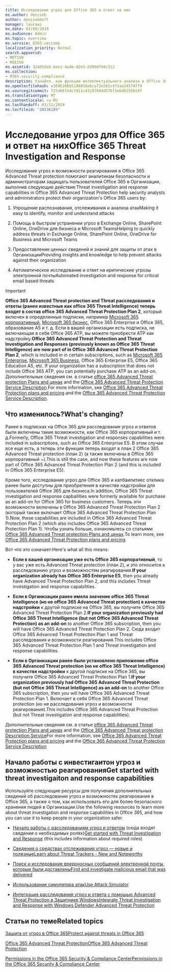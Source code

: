 ```yaml
---
title: Исследование угроз для Office 365 и ответ на них
ms.author: deniseb
author: denisebmsft
manager: laurawi
ms.date: 03/09/2019
ms.audience: Admin
ms.topic: overview
ms.service: O365-seccomp
localization_priority: Normal
search.appverid:
- MET150
- MOE150
ms.assetid: 32405da5-bee1-4a4b-82e5-8399df94c512
ms.collection:
- M365-security-compliance
description: Узнайте, как функции интеллектуального анализа в Office 365 Advanced Threat protection помогают находить угрозы в Организации, отвечать на вредоносные программы, фишингы и другие атаки, обнаруженные в Office 365 от вашего имени, и искать угрозу показател.
ms.openlocfilehash: e3696306b5188858e6ca72e265c4f1aa24574f79
ms.sourcegitcommit: f25a667e4c7d11c43c87604d576f1e6d6155b14f
ms.translationtype: MT
ms.contentlocale: ru-RU
ms.lasthandoff: 03/11/2019
ms.locfileid: "30536189"
---
```

# <a name="office-365-threat-investigation-and-response"></a><span data-ttu-id="fd941-103">Исследование угроз для Office 365 и ответ на них</span><span class="sxs-lookup"><span data-stu-id="fd941-103">Office 365 Threat Investigation and Response</span></span>

<span data-ttu-id="fd941-104">Исследование угроз и возможности реагирования в Office 365 Advanced Threat protection помогают аналитикам безопасности и администраторам защищать пользователей Office 365 в Организации, выполнив следующие действия:</span><span class="sxs-lookup"><span data-stu-id="fd941-104">Threat investigation and response capabilities in Office 365 Advanced Threat Protection help security analysts and administrators protect their organization's Office 365 users by:</span></span>
  
1. <span data-ttu-id="fd941-105">Упрощение распознавания, отслеживания и анализа атак</span><span class="sxs-lookup"><span data-stu-id="fd941-105">Making it easy to identify, monitor and understand attacks</span></span>
    
2. <span data-ttu-id="fd941-106">Помощь в быстром устранении угроз в Exchange Online, SharePoint Online, OneDrive для бизнеса и Microsoft Teams</span><span class="sxs-lookup"><span data-stu-id="fd941-106">Helping to quickly address threats in Exchange Online, SharePoint Online, OneDrive for Business and Microsoft Teams</span></span>
    
3. <span data-ttu-id="fd941-107">Предоставление ценных сведений и знаний для защиты от атак в Организации</span><span class="sxs-lookup"><span data-stu-id="fd941-107">Providing insights and knowledge to help prevent attacks against their organization</span></span>

4. <span data-ttu-id="fd941-108">Автоматическое исследование и ответ на критические угрозы электронной почты</span><span class="sxs-lookup"><span data-stu-id="fd941-108">Automated investigation and response for critical email based threats</span></span>
    
> [!IMPORTANT]
> <span data-ttu-id="fd941-109">**Office 365 Advanced Threat protection and Threat расследования и ответы (ранее известные как office 365 Threat Intelligence) теперь входят в состав office 365 Advanced Threat Protection Plan 2**, который включен в определенные подписки, например [ Microsoft 365 корпоративный](https://www.microsoft.com/microsoft-365/enterprise/home), [Microsoft 365 бизнес](https://www.microsoft.com/microsoft-365/business), Office 365 Enterprise и Office 365, образование A5 и т. д. Если в вашей организации есть подписка, не включающая в себя Office 365 ATP, вы можете приобрести ATP как надстройку.</span><span class="sxs-lookup"><span data-stu-id="fd941-109">**Office 365 Advanced Threat Protection and Threat Investigation and Responses (previously known as Office 365 Threat Intelligence) are now part of in Office 365 Advanced Threat Protection Plan 2**, which is included in in certain subscriptions, such as [Microsoft 365 Enterprise](https://www.microsoft.com/microsoft-365/enterprise/home), [Microsoft 365 Business](https://www.microsoft.com/microsoft-365/business), Office 365 Enterprise E5, Office 365 Education A5, etc. If your organization has a subscription that does not include Office 365 ATP, you can potentially purchase ATP as an add-on.</span></span> <span data-ttu-id="fd941-110">Дополнительные сведения см. в статье [office 365 Advanced Threat protection Plans and ценах](https://products.office.com/exchange/advance-threat-protection) and the [Office 365 Advanced Threat Protection Service Description](https://docs.microsoft.com/office365/servicedescriptions/office-365-advanced-threat-protection-service-description#whats-new-in-office-365-advanced-threat-protection-atp).</span><span class="sxs-lookup"><span data-stu-id="fd941-110">For more information, see [Office 365 Advanced Threat Protection plans and pricing](https://products.office.com/exchange/advance-threat-protection) and the [Office 365 Advanced Threat Protection Service Description](https://docs.microsoft.com/office365/servicedescriptions/office-365-advanced-threat-protection-service-description#whats-new-in-office-365-advanced-threat-protection-atp).</span></span> 
  
## <a name="whats-changing"></a><span data-ttu-id="fd941-111">Что изменилось?</span><span class="sxs-lookup"><span data-stu-id="fd941-111">What's changing?</span></span>

<span data-ttu-id="fd941-112">Ранее в подписках на Office 365 для расследования угроз и ответов были включены такие возможности, как Office 365 корпоративный и т. д.</span><span class="sxs-lookup"><span data-stu-id="fd941-112">Formerly, Office 365 Threat investigation and responses capabilities were included in subscriptions, such as Office 365 Enterprise E5.</span></span> <span data-ttu-id="fd941-113">В этом случае все еще есть, а теперь эти функции теперь входят в план 2 Office 365 Advanced Threat protection (план 2) (а также включены в Office 365 корпоративный ~).</span><span class="sxs-lookup"><span data-stu-id="fd941-113">This is still the case, and now these features are now part of Office 365 Advanced Threat Protection Plan 2 (and this is included in Office 365 Enterprise E5).</span></span> 

<span data-ttu-id="fd941-114">Кроме того, исследование угроз для Office 365 и капбаилитиес отклика ранее были доступны для приобретения в качестве надстройки для пользователей Office 365 для бизнеса.</span><span class="sxs-lookup"><span data-stu-id="fd941-114">In addition, Office 365 Threat investigation and response capbailities were formerly available for purchase as an add-on for Office 365 for business customers.</span></span> <span data-ttu-id="fd941-115">Теперь эти возможности включены в Office 365 Advanced Threat Protection Plan 2 (который также включает Office 365 Advanced Threat Protection Plan 1).</span><span class="sxs-lookup"><span data-stu-id="fd941-115">Now, these capabilities are included in Office 365 Advanced Threat Protection Plan 2 (which also includes Office 365 Advanced Threat Protection Plan 1).</span></span> <span data-ttu-id="fd941-116">Чтобы узнать больше, ознакомьтесь со статьями [Office 365 Advanced Threat protection Plans and ценах](https://products.office.com/exchange/advance-threat-protection).</span><span class="sxs-lookup"><span data-stu-id="fd941-116">To learn more, see [Office 365 Advanced Threat Protection plans and pricing](https://products.office.com/exchange/advance-threat-protection).</span></span>

<span data-ttu-id="fd941-117">Вот что это означает:</span><span class="sxs-lookup"><span data-stu-id="fd941-117">Here's what all this means:</span></span>

- <span data-ttu-id="fd941-118">**Если в вашей организации уже есть Office 365 корпоративный**, то у вас уже есть Advanced Threat protection (план 2), и это относится к расследованию угроз и возможностям реагирования.</span><span class="sxs-lookup"><span data-stu-id="fd941-118">**If your organization already has Office 365 Enterprise E5**, then you already have Advanced Threat Protection Plan 2, and this includes Threat investigation and response capabilities.</span></span>

- <span data-ttu-id="fd941-119">**Если в Организации ранее имела значение office 365 Threat Intelligence (но не office 365 Advanced Threat protection) в качестве надстройки** к другой подписке на Office 365, вы получите Office 365 Advanced Threat Protection Plan 2.</span><span class="sxs-lookup"><span data-stu-id="fd941-119">**If your organization previously had Office 365 Threat Intelligence (but not Office 365 Advanced Threat Protection) as an add-on** to another Office 365 subscription, then you will have Office 365 Advanced Threat Protection Plan 2.</span></span> <span data-ttu-id="fd941-120">Сюда входит Office 365 Advanced Threat Protection Plan 1 and Threat расследования и возможности реагирования.</span><span class="sxs-lookup"><span data-stu-id="fd941-120">This includes Office 365 Advanced Threat Protection Plan 1 and Threat investigation and response capabilities.</span></span> 

- <span data-ttu-id="fd941-121">**Если в Организации ранее было установлено приложение office 365 Advanced Threat protection (но не office 365 Threat Intelligence) в качестве надстройки** к другой подписке на Office 365, вы получите Office 365 Advanced Threat Protection Plan 1.</span><span class="sxs-lookup"><span data-stu-id="fd941-121">**If your organization previously had Office 365 Advanced Threat Protection (but not Office 365 Threat Intelligence) as an add-on** to another Office 365 subscription, then you will have Office 365 Advanced Threat Protection Plan 1.</span></span> <span data-ttu-id="fd941-122">Включает в себя Office 365 Advanced Threat protection (но не расследования угроз и возможности реагирования).</span><span class="sxs-lookup"><span data-stu-id="fd941-122">This includes Office 365 Advanced Threat Protection (but not Threat investigation and response capabilities).</span></span>

<span data-ttu-id="fd941-123">Дополнительные сведения см. в статье [office 365 Advanced Threat protection Plans and ценах](https://products.office.com/exchange/advance-threat-protection) and the [Office 365 Advanced Threat protection Description Service](https://docs.microsoft.com/office365/servicedescriptions/office-365-advanced-threat-protection-service-description#whats-new-in-office-365-advanced-threat-protection-atp)</span><span class="sxs-lookup"><span data-stu-id="fd941-123">For more information, see [Office 365 Advanced Threat Protection plans and pricing](https://products.office.com/exchange/advance-threat-protection) and the [Office 365 Advanced Threat Protection Service Description](https://docs.microsoft.com/office365/servicedescriptions/office-365-advanced-threat-protection-service-description#whats-new-in-office-365-advanced-threat-protection-atp)</span></span>

## <a name="get-started-with-threat-investigaiton-and-response-capabilities"></a><span data-ttu-id="fd941-124">Начало работы с инвестигаитон угроз и возможностью реагирования</span><span class="sxs-lookup"><span data-stu-id="fd941-124">Get started with threat investigaiton and response capabilities</span></span>

<span data-ttu-id="fd941-125">Используйте следующие ресурсы для получения дополнительных сведений об расследовании угроз и возможностях реагирования в Office 365, а также о том, как использовать его для более безопасного хранения людей в Организации.</span><span class="sxs-lookup"><span data-stu-id="fd941-125">Use the following resources to learn more about threat investigation and response capabilities in Office 365, and how you can use it to keep people in your organization safer.</span></span>
  
- <span data-ttu-id="fd941-126">[Начало работы с расследованиям угроз и ответом](get-started-with-ti.md) (сюда входят сведения о необходимых ролях)</span><span class="sxs-lookup"><span data-stu-id="fd941-126">[Get started with Threat Investigation and Response](get-started-with-ti.md) (this includes information about required roles)</span></span> 
    
- [<span data-ttu-id="fd941-127">Сведения о средствах отслеживания угроз — новые и полезные</span><span class="sxs-lookup"><span data-stu-id="fd941-127">Learn about Threat Trackers - New and Noteworthy</span></span>](threat-trackers.md)
    
- [<span data-ttu-id="fd941-128">Поиск и исследование вредоносных сообщений электронной почты, которые были доставлены</span><span class="sxs-lookup"><span data-stu-id="fd941-128">Find and investigate malicious email that was delivered</span></span>](investigate-malicious-email-that-was-delivered.md)
    
- [<span data-ttu-id="fd941-129">Использование симулятора атак</span><span class="sxs-lookup"><span data-stu-id="fd941-129">Use Attack Simulator</span></span>](attack-simulator.md)
    
- [<span data-ttu-id="fd941-130">Интеграция расследования угроз и ответа с помощью Advanced Threat Protection в Защитнике Windows</span><span class="sxs-lookup"><span data-stu-id="fd941-130">Integrate Threat Investigation and Response with Windows Defender Advanced Threat Protection</span></span>](integrate-office-365-ti-with-wdatp.md)
    
## <a name="related-topics"></a><span data-ttu-id="fd941-131">Статьи по теме</span><span class="sxs-lookup"><span data-stu-id="fd941-131">Related topics</span></span>

[<span data-ttu-id="fd941-132">Защита от угроз в Office 365</span><span class="sxs-lookup"><span data-stu-id="fd941-132">Protect against threats in Office 365</span></span>](protect-against-threats.md)
  
[<span data-ttu-id="fd941-133">Office 365 Advanced Threat Protection</span><span class="sxs-lookup"><span data-stu-id="fd941-133">Office 365 Advanced Threat Protection</span></span>](office-365-atp.md)
  
[<span data-ttu-id="fd941-134">Permissions in the Office 365 Security &amp; Compliance Center</span><span class="sxs-lookup"><span data-stu-id="fd941-134">Permissions in the Office 365 Security &amp; Compliance Center</span></span>](permissions-in-the-security-and-compliance-center.md)
 
